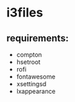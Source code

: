 # i3files

## requirements:
- compton
- hsetroot 
- rofi 
- fontawesome
- xsettingsd
- lxappearance
